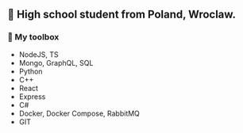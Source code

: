 
## 💼 High school student from Poland, Wroclaw. 


### 🧰 My toolbox
-	NodeJS, TS 
-	Mongo, GraphQL, SQL
-	Python 
-	C++ 
-	React
-	Express
-	C#
-	Docker, Docker Compose, RabbitMQ
-	GIT


